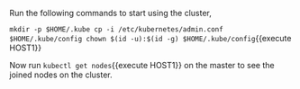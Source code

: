 Run the following commands to start using the cluster,

`mkdir -p $HOME/.kube
cp -i /etc/kubernetes/admin.conf $HOME/.kube/config
chown $(id -u):$(id -g) $HOME/.kube/config`{{execute HOST1}}

Now run `kubectl get nodes`{{execute HOST1}} on the master to see the joined nodes on the cluster.
